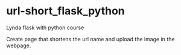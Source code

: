 # url-short_flask_python

Lynda flask with python course

Create page that shortens the url name and upload the image in the webpage.
